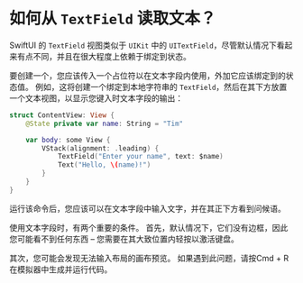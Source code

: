 如何从 `TextField` 读取文本？
===

SwiftUI 的 `TextField` 视图类似于 `UIKit` 中的 `UITextField`，尽管默认情况下看起来有点不同，并且在很大程度上依赖于绑定到状态。

要创建一个，您应该传入一个占位符以在文本字段内使用，外加它应该绑定到的状态值。 例如，这将创建一个绑定到本地字符串的 `TextField`，然后在其下方放置一个文本视图，以显示您键入时文本字段的输出：

```swift
struct ContentView: View {
    @State private var name: String = "Tim"

    var body: some View {
        VStack(alignment: .leading) {
            TextField("Enter your name", text: $name)
            Text("Hello, \(name)!")
        }
    }
}
```

运行该命令后，您应该可以在文本字段中输入文字，并在其正下方看到问候语。

使用文本字段时，有两个重要的条件。 首先，默认情况下，它们没有边框，因此您可能看不到任何东西 – 您需要在其大致位置内轻按以激活键盘。

其次，您可能会发现无法输入布局的画布预览。 如果遇到此问题，请按Cmd + R在模拟器中生成并运行代码。